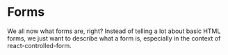 # Forms

We all now what forms are, right? Instead of telling a lot about basic HTML forms, we just want to describe what a form is, especially in the context of react-controlled-form.

